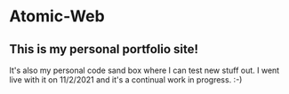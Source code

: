 # Atomic-Web
## This is my personal portfolio site!

It's also my personal code sand box where I can test new stuff out. I went live with it on 11/2/2021 and it's a continual work in progress. :-)
